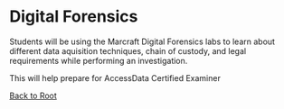 <h1>Digital Forensics</h1>

Students will be using the Marcraft Digital Forensics labs to learn about different data aquisition techniques, chain of custody, and legal requirements while performing an investigation.

This will help prepare for AccessData Certified Examiner


[Back to Root](/PATHS-SOC/)
